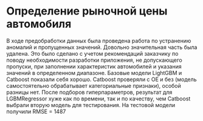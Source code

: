 # Определение рыночной цены автомобиля
В ходе предобработки данных была проведена работа по устранению аномалий и пропущенных значений. Довольно значительная часть была удалена. Это было сделано с учетом рекомендаций заказчику по поводу необходимости разработки приложения, не допускающего пропуски, при заполнении характеристик автомобилей и указания значений в определенном диапазоне. Базовые модели LightGBM и Catboost показали себя хорошо. Catboost проверяли с OE и без (модель самостоятельно обрабатывает категориальные признаки), особой разницы нет. После подборов гиперпараметров, результат для LGBMRegressor хуже как по времени, так и по качеству, чем Catboost выбрали вторую модель для тестирования. На тестовой модели получили RMSE = 1487